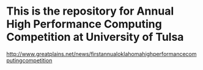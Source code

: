 <h1>This is the repository for Annual High Performance Computing Competition at University of Tulsa</h1>

http://www.greatplains.net/news/firstannualoklahomahighperformancecomputingcompetition
